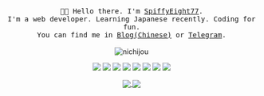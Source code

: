 <p align="center">
  <samp>👋🏻 Hello there. I'm <a href="https://github.com/SpiffyEight77" target="_blank" rel="noopener">SpiffyEight77</a>.<br />I'm a web developer. Learning Japanese recently. Coding for fun.<br />You can find me in <a href="https://blog.spiffyeight77.com" target="_blank" rel="noopener">Blog(Chinese)</a> or <a href="https://t.me/async_coda" target="_blank" rel="noopener">Telegram</a>. </samp>
  <br />
  <br />
  <img src="https://i.loli.net/2020/10/09/pFmwBTLPfNOlgKM.gif" alt="nichijou" />
</p>

<!-- <p align="center">
  <samp>My Language and tools:</samp>
</p> -->

<div align="center">
  <img src="https://img.shields.io/badge/Debian-CE0058?style=flat-square&logo=Debian&logoColor=white" />
  <img src="https://img.shields.io/badge/Golang-00ADD8?style=flat-square&logo=Go&logoColor=white" />
  <img src="https://img.shields.io/badge/Docker-2496ED?style=flat-square&logo=Docker&logoColor=white" />
  <img src="https://img.shields.io/badge/Visual_Studio_Code-007ACC?style=flat-square&logo=Visual-Studio-Code&logoColor=white" />
  <img src="https://img.shields.io/badge/Kubernetes-326CE5?style=flat-square&logo=Kubernetes&logoColor=white" />
  <img src="https://img.shields.io/badge/Xcode-147EFB?style=flat-square&logo=Xcode&logoColor=white" />
  <img src="https://img.shields.io/badge/Swift-FA7343?style=flat-square&logo=Swift&logoColor=white" />
  <img src="https://img.shields.io/badge/Neovim-57A143?style=flat-square&logo=Neovim&logoColor=white" />
</div>

<!-- <p align="center">
  <samp>Contact me:</samp>
</p> -->

<p align="center">
<a href="https://github.com/anuraghazra/github-readme-stats">
    <img align="center" src="https://github-readme-stats.vercel.app/api/top-langs/?username=spiffyeight77&bg_color=30,e55d87,5fc3e4&title_color=ffffff&icon_color=ffffff&text_color=ffffff&langs_count=8&hide=javascript,html,css,vue,shell,dockerfile,tex,makefile&hide_title=false" />
</a>
<a href="https://github.com/anuraghazra/github-readme-stats">
    <img align="center" src="https://github-readme-stats.vercel.app/api?username=spiffyeight77&show_icons=true&bg_color=30,e55d87,5fc3e4&title_color=ffffff&icon_color=ffffff&text_color=ffffff&line_height=27&hide_title=false" />
</a>
</p>
